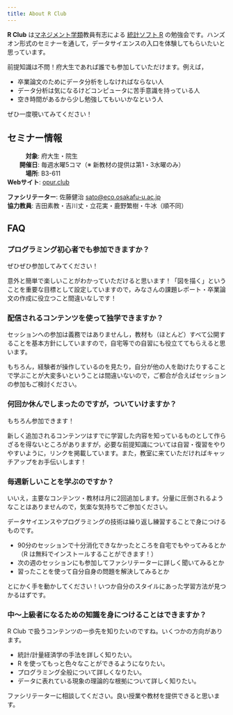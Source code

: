 ```yaml
---
title: About R Club
---
```


**R Club** は[マネジメント学類](http://www.mgt.osakafu-u.ac.jp)教員有志による [統計ソフト R](https://www.r-project.org) の勉強会です。ハンズオン形式のセミナーを通して，データサイエンスの入口を体験してもらいたいと思っています。

前提知識は不問！府大生であれば誰でも参加していただけます。例えば，

* 卒業論文のためにデータ分析をしなければならない人
* データ分析は気になるけどコンピュータに苦手意識を持っている人
* 空き時間があるから少し勉強してもいいかなという人

ぜひ一度覗いてみてください！

## セミナー情報

　　　**対象**: 府大生・院生  
　　**開催日**: 毎週水曜5コマ（※ 新教材の提供は第1・3水曜のみ）  
　　　**場所**: B3-611  
**Webサイト**: [opur.club](opur.club)


**ファシリテーター**: 佐藤健治 <sato@eco.osakafu-u.ac.jp>  
**協力教員**: 吉田素教・吉川丈・立花実・鹿野繁樹・牛冰（順不同）


## FAQ

### プログラミング初心者でも参加できますか？

ぜひぜひ参加してみてください！

意外と簡単で楽しいことがわかっていただけると思います！「図を描く」ということを重要な目標として設定していますので，みなさんの課題レポート・卒業論文の作成に役立つこと間違いなしです！

### 配信されるコンテンツを使って独学できますか？

セッションへの参加は義務ではありませんし，教材も（ほとんど）すべて公開することを基本方針にしていますので，自宅等での自習にも役立ててもらえると思います。

もちろん，経験者が操作しているのを見たり，自分が他の人を助けたりすることで学ぶことが大変多いということは間違いないので，ご都合が合えばセッションの参加もご検討ください。

### 何回か休んでしまったのですが，ついていけますか？

もちろん参加できます！

新しく追加されるコンテンツはすでに学習した内容を知っているものとして作らざるを得ないところがありますが，必要な前提知識については自習・復習をやりやすいように，リンクを掲載しています。また，教室に来ていただければキャッチアップをお手伝いします！

### 毎週新しいことを学ぶのですか？

いいえ，主要なコンテンツ・教材は月に2回追加します。分量に圧倒されるようなことはありませんので，気楽な気持ちでご参加ください。

データサイエンスやプログラミングの技術は繰り返し練習することで身につけるものです。

* 90分のセッションで十分消化できなかったところを自宅でもやってみるとか（R は無料でインストールすることができます！）
* 次の週のセッションにも参加してファシリテーターに詳しく聞いてみるとか
* 習ったことを使って自分自身の問題を解決してみるとか


とにかく手を動かしてください！いつか自分のスタイルにあった学習方法が見つかるはずです。


### 中〜上級者になるための知識を身につけることはできますか？

R Club で扱うコンテンツの一歩先を知りたいのですね。いくつかの方向があります。

- 統計/計量経済学の手法を詳しく知りたい。
- R を使ってもっと色々なことができるようになりたい。
- プログラミング全般について詳しくなりたい。
- データに表れている現象の理論的な根拠について詳しく知りたい。

ファシリテーターに相談してください。良い授業や教材を提供できると思います。

